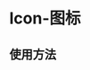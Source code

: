 # Icon-图标

## 使用方法
<!-- markdownlint-disable md033  -->
<ClientOnly>
  <icon-demo-1 />
</ClientOnly>